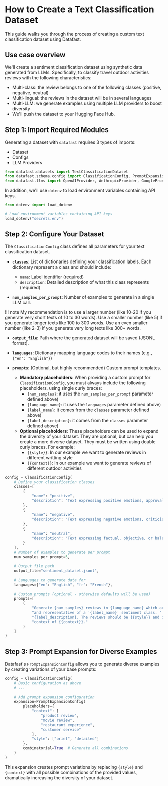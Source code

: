 # How to Create a Text Classification Dataset

This guide walks you through the process of creating a custom text classification dataset using Datafast.

## Use case overview

We'll create a sentiment classification dataset using synthetic data generated from LLMs. Specifically, to classify travel outdoor activities reviews with the following characteristics:

* Multi-class: the review belongs to one of the following classes (positive, negative, neutral)
* Multi-lingual: the reviews in the dataset will be in several languages
* Multi-LLM: we generate examples using multiple LLM providers to boost diversity
* We'll push the dataset to your Hugging Face Hub.

## Step 1: Import Required Modules

Generating a dataset with `datafast` requires 3 types of imports:

* Dataset
* Configs
* LLM Providers

```python
from datafast.datasets import TextClassificationDataset
from datafast.schema.config import ClassificationConfig, PromptExpansionConfig
from datafast.llms import OpenAIProvider, AnthropicProvider, GoogleProvider
```

In addition, we'll use `dotenv` to load environment variables containing API keys.
```python
from dotenv import load_dotenv

# Load environment variables containing API keys
load_dotenv("secrets.env")
```

## Step 2: Configure Your Dataset

The `ClassificationConfig` class defines all parameters for your text classification dataset.

- **`classes`**: List of dictionaries defining your classification labels. Each dictionary represent a class and should include:
    - `name`: Label identifier (required)
    - `description`: Detailed description of what this class represents (required)

- **`num_samples_per_prompt`**: Number of examples to generate in a single LLM call. 

!!! note
    My recommendation is to use a larger number (like 10-20 if you generate very short texts of 10 to 30 words).
    Use a smaller number (like 5) if you generate longer texts like 100 to 300 words.
    Use an even smaller number (like 2-3) if you generate very long texts like 300+ words.


- **`output_file`**: Path where the generated dataset will be saved (JSONL format). 

- **`languages`**: Dictionary mapping language codes to their names (e.g., `{"en": "English"}`)

- **`prompts`**: (Optional, but highly recommended) Custom prompt templates.
    - **Mandatory placeholders**: When providing a custom prompt for `ClassificationConfig`, you must always include the following placeholders, using single curly braces:
        - `{num_samples}`: it uses the `num_samples_per_prompt` parameter defined above)
        - `{language_name}`: it uses the `languages` parameter defined above)
        - `{label_name}`: it comes from the `classes` parameter defined above)
        - `{label_description}`: it comes from the `classes` parameter defined above)
    - **Optional placeholders**: These placeholders can be used to expand the diversity of your dataset. They are optional, but can help you create a more diverse dataset. They must be written using double curly braces. For example:
        - `{{style}}`: In our example we want to generate reviews in different writting style
        - `{{context}}`: In our example we want to generate reviews of different outdoor activities

```python
config = ClassificationConfig(
    # Define your classification classes
    classes=[
        {
            "name": "positive",
            "description": "Text expressing positive emotions, approval, or favorable opinions"
        },
        {
            "name": "negative",
            "description": "Text expressing negative emotions, criticism, or unfavorable opinions"
        },
        {
            "name": "neutral",
            "description": "Text expressing factual, objective, or balanced statements without strong emotions"
        }
    ],
    # Number of examples to generate per prompt
    num_samples_per_prompt=5,
    
    # Output file path
    output_file="sentiment_dataset.jsonl",
    
    # Languages to generate data for
    languages={"en": "English", "fr": "French"},
    
    # Custom prompts (optional - otherwise defaults will be used)
    prompts=[
        (
            "Generate {num_samples} reviews in {language_name} which are diverse "
            "and representative of a '{label_name}' sentiment class. "
            "{label_description}. The reviews should be {{style}} and in the "
            "context of {{context}}."
        )
    ]
)
```

## Step 3: Prompt Expansion for Diverse Examples

Datafast's `PromptExpansionConfig` allows you to generate diverse examples by creating variations of your base prompts:

```python
config = ClassificationConfig(
    # Basic configuration as above
    # ...
    
    # Add prompt expansion configuration
    expansion=PromptExpansionConfig(
        placeholders={
            "context": [
                "product review",
                "movie review", 
                "restaurant experience",
                "customer service"
            ],
            "style": ["brief", "detailed"]
        },
        combinatorial=True  # Generate all combinations
    )
)
```

This expansion creates prompt variations by replacing `{style}` and `{context}` with all possible combinations of the provided values, dramatically increasing the diversity of your dataset.

